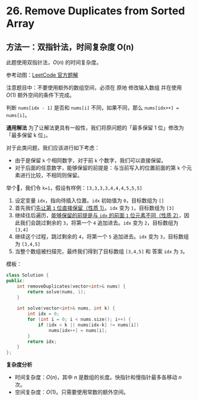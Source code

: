 # 26. Remove Duplicates from Sorted Array

## 方法一：双指针法，时间复杂度 O(n)

此题使用双指针法，$O(n)$ 的时间复杂度。

参考动图：[LeetCode 官方题解](https://leetcode-cn.com/problems/remove-duplicates-from-sorted-array/solution/shan-chu-pai-xu-shu-zu-zhong-de-zhong-fu-tudo/)

注意题目中：不要使用额外的数组空间，必须在 原地 修改输入数组 并在使用 $O(1)$ 额外空间的条件下完成。

判断 `nums[idx - 1]` 是否和 `nums[i]` 不同，如果不同，那么 `nums[idx++] = nums[i]`。

**通用解法**
为了让解法更具有一般性，我们将原问题的「最多保留 1 位」修改为「最多保留 k 位」。

对于此类问题，我们应该进行如下考虑：

- 由于是保留 `k` 个相同数字，对于前 `k` 个数字，我们可以直接保留。
- 对于后面的任意数字，能够保留的前提是：与当前写入的位置前面的第 `k` 个元素进行比较，不相同则保留。
  



举个🌰，我们令 `k=1`，假设有样例：`[3,3,3,3,4,4,4,5,5,5]`

1. 设定变量 `idx`，指向待插入位置。`idx` 初始值为 `0`，目标数组为 `[]`
2. 首先我们<u>先让第 `1` 位直接保留（性质 1）</u>。`idx` 变为 `1`，目标数组为 `[3]`
3. 继续往后遍历，<u>能够保留的前提是与 `idx` 的前面 `1` 位元素不同（性质 2）</u>，因此我们会跳过剩余的 `3`，将第一个 `4` 追加进去。`idx` 变为 `2`，目标数组为 `[3,4]`
4. 继续这个过程，跳过剩余的 `4`，将第一个 `5` 追加进去。`idx` 变为 `3`，目标数组为 `[3,4,5]`
5. 当整个数组被扫描完，最终我们得到了目标数组 `[3,4,5]` 和 答案 `idx` 为 `3`。

模板：

```cpp
class Solution {
public:
    int removeDuplicates(vector<int>& nums) {
        return solve(nums, 1);
    }
    
    int solve(vector<int>& nums, int k) {
        int idx = 0;
        for (int i = 0; i < nums.size(); i++) {
            if (idx < k || nums[idx-k] != nums[i])
                nums[idx++] = nums[i];
        }
        return idx;
    }
};
```




**复杂度分析**

- 时间复杂度：$O(n)$，其中 $n$ 是数组的长度。快指针和慢指针最多各移动 $n$ 次。
- 空间复杂度：$O(1)$。只需要使用常数的额外空间。

